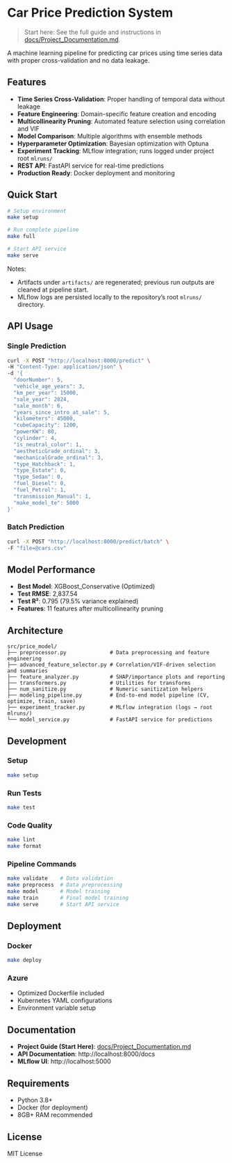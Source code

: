 # Car Price Prediction System

> Start here: See the full guide and instructions in [docs/Project_Documentation.md](docs/Project_Documentation.md).

A machine learning pipeline for predicting car prices using time series data with proper cross-validation and no data leakage.

## Features

- **Time Series Cross-Validation**: Proper handling of temporal data without leakage
- **Feature Engineering**: Domain-specific feature creation and encoding
- **Multicollinearity Pruning**: Automated feature selection using correlation and VIF
- **Model Comparison**: Multiple algorithms with ensemble methods
- **Hyperparameter Optimization**: Bayesian optimization with Optuna
- **Experiment Tracking**: MLflow integration; runs logged under project root `mlruns/`
- **REST API**: FastAPI service for real-time predictions
- **Production Ready**: Docker deployment and monitoring

## Quick Start

```bash
# Setup environment
make setup

# Run complete pipeline
make full

# Start API service
make serve
```

Notes:
- Artifacts under `artifacts/` are regenerated; previous run outputs are cleaned at pipeline start.
- MLflow logs are persisted locally to the repository’s root `mlruns/` directory.

## API Usage

### Single Prediction
```bash
curl -X POST "http://localhost:8000/predict" \
-H "Content-Type: application/json" \
-d '{
  "doorNumber": 5,
  "vehicle_age_years": 3,
  "km_per_year": 15000,
  "sale_year": 2024,
  "sale_month": 6,
  "years_since_intro_at_sale": 5,
  "kilometers": 45000,
  "cubeCapacity": 1200,
  "powerKW": 80,
  "cylinder": 4,
  "is_neutral_color": 1,
  "aestheticGrade_ordinal": 3,
  "mechanicalGrade_ordinal": 3,
  "type_Hatchback": 1,
  "type_Estate": 0,
  "type_Sedan": 0,
  "fuel_Diesel": 0,
  "fuel_Petrol": 1,
  "transmission_Manual": 1,
  "make_model_te": 5000
}'
```

### Batch Prediction
```bash
curl -X POST "http://localhost:8000/predict/batch" \
-F "file=@cars.csv"
```

## Model Performance

- **Best Model**: XGBoost_Conservative (Optimized)
- **Test RMSE**: 2,837.54
- **Test R²**: 0.795 (79.5% variance explained)
- **Features**: 11 features after multicollinearity pruning

## Architecture

```
src/price_model/
├── preprocessor.py              # Data preprocessing and feature engineering
├── advanced_feature_selector.py # Correlation/VIF-driven selection and summaries
├── feature_analyzer.py          # SHAP/importance plots and reporting
├── transformers.py              # Utilities for transforms
├── num_sanitize.py              # Numeric sanitization helpers
├── modeling_pipeline.py         # End-to-end model pipeline (CV, optimize, train, save)
├── experiment_tracker.py        # MLflow integration (logs → root mlruns/)
└── model_service.py             # FastAPI service for predictions
```

## Development

### Setup
```bash
make setup
```

### Run Tests
```bash
make test
```

### Code Quality
```bash
make lint
make format
```

### Pipeline Commands
```bash
make validate    # Data validation
make preprocess  # Data preprocessing
make model       # Model training
make train       # Final model training
make serve       # Start API service
```

## Deployment

### Docker
```bash
make deploy
```

### Azure
- Optimized Dockerfile included
- Kubernetes YAML configurations
- Environment variable setup

## Documentation

- **Project Guide (Start Here)**: [docs/Project_Documentation.md](docs/Project_Documentation.md)
- **API Documentation**: http://localhost:8000/docs
- **MLflow UI**: http://localhost:5000

## Requirements

- Python 3.8+
- Docker (for deployment)
- 8GB+ RAM recommended

## License

MIT License
